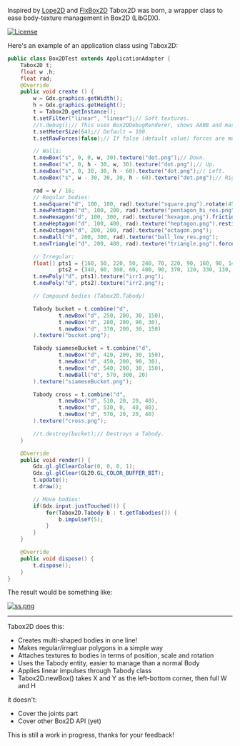 Inspired by [Lope2D](https://love2d.org/wiki/Lope2D) and [FlxBox2D](https://github.com/flixel-gdx/flixel-gdx-box2d) Tabox2D was born, a wrapper class to ease body-texture management in Box2D (LibGDX).

[![License](http://img.shields.io/:license-MIT-blue.svg)](http://doge.mit-license.org)

Here's an example of an application class using Tabox2D:

```java
public class Box2DTest extends ApplicationAdapter {
    Tabox2D t;
    float w ,h;
    float rad;
    @Override
    public void create () {
        w = Gdx.graphics.getWidth();
        h = Gdx.graphics.getHeight();
        t = Tabox2D.getInstance();
        t.setFilter("linear", "linear");// Soft textures.
        //t.debug();// This uses Box2DDebugRenderer, shows AABB and mass centres.
        t.setMeterSize(64);// Default = 100.
        t.setRawForces(false);// If false (default value) forces are multiplied by the mass.

        // Walls:
        t.newBox("s", 0, 0, w, 30).texture("dot.png");// Down.
        t.newBox("s", 0, h - 30, w, 30).texture("dot.png");// Up.
        t.newBox("s", 0, 30, 30, h - 60).texture("dot.png");// Left.
        t.newBox("s", w - 30, 30, 30, h - 60).texture("dot.png");// Right.

        rad = w / 16;
        // Regular bodies:
        t.newSquare("d", 100, 100, rad).texture("square.png").rotate(45);// 1/8 turn.
        t.newPentagon("d", 100, 200, rad).texture("pentagon_hi_res.png").density(0.1f);// Light.
        t.newHexagon("d", 100, 300, rad).texture("hexagon.png").friction(0);// Like ice.
        t.newHeptagon("d", 100, 400, rad).texture("heptagon.png").restitution(0.9f);// Bouncy.
        t.newOctagon("d", 200, 200, rad).texture("octagon.png");
        t.newBall("d", 200, 300, rad).texture("ball_low_res.png");
        t.newTriangle("d", 200, 400, rad).texture("triangle.png").forceY(-10);// Likes the floor.

        // Irregular:
        float[] pts1 = {160, 50, 220, 50, 240, 70, 220, 90, 160, 90, 140, 70},
                pts2 = {340, 60, 360, 60, 400, 90, 370, 120, 330, 130, 320, 70};
        t.newPoly("d", pts1).texture("irr1.png");
        t.newPoly("d", pts2).texture("irr2.png");

        // Compound bodies (Tabox2D.Tabody)

        Tabody bucket = t.combine("d",
                t.newBox("d", 250, 200, 30, 150),
                t.newBox("d", 280, 200, 90, 30),
                t.newBox("d", 370, 200, 30, 150)
        ).texture("bucket.png");

        Tabody siameseBucket = t.combine("d",
                t.newBox("d", 420, 200, 30, 150),
                t.newBox("d", 450, 200, 90, 30),
                t.newBox("d", 540, 200, 30, 150),
                t.newBall("d", 570, 300, 20)
        ).texture("siameseBucket.png");

        Tabody cross = t.combine("d",
                t.newBox("d", 510, 20, 20, 40),
                t.newBox("d", 530, 0,  40, 80),
                t.newBox("d", 570, 20, 20, 40)
        ).texture("cross.png");

        //t.destroy(bucket);// Destroys a Tabody.
    }

    @Override
    public void render() {
        Gdx.gl.glClearColor(0, 0, 0, 1);
        Gdx.gl.glClear(GL20.GL_COLOR_BUFFER_BIT);
        t.update();
        t.draw();

        // Move bodies:
        if(Gdx.input.justTouched()) {
            for(Tabox2D.Tabody b : t.getTabodies()) {
                b.impulseY(5);
            }
        }
    }

    @Override
    public void dispose() {
        t.dispose();
    }
}
```

The result would be something like:

[![ss.png](https://s24.postimg.org/pdhi2v379/image.png)](https://postimg.org/image/skc1mhnn5/)

***

Tabox2D does this:

* Creates multi-shaped bodies in one line!
* Makes regular/irregluar polygons in a simple way
* Attaches textures to bodies in terms of position, scale and rotation
* Uses the Tabody entity, easier to manage than a normal Body
* Applies linear impulses through Tabody class
* Tabox2D.newBox() takes X and Y as the left-bottom corner, then full W and H

it doesn't:

* Cover the joints part
* Cover other Box2D API (yet)

This is still a work in progress, thanks for your feedback!
